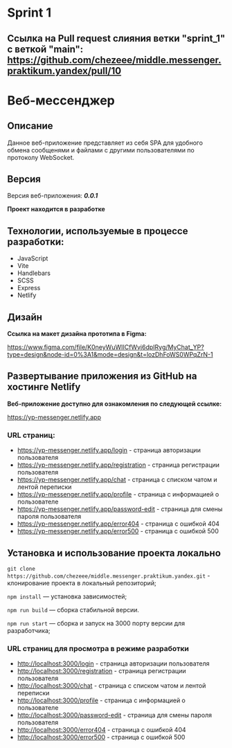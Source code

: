 # Sprint 1
## Ссылка на Pull request слияния ветки "sprint_1" c веткой "main": <https://github.com/chezeee/middle.messenger.praktikum.yandex/pull/10>

# Веб-мессенджер

## Описание

Данное веб-приложение представляет из себя SPA для удобного обмена сообщенями и файлами с другими пользователями по протоколу WebSocket.

## Версия

Версия веб-приложения: **_0.0.1_**

**Проект находится в разработке**

## Технологии, используемые в процессе разработки:

- JavaScript
- Vite
- Handlebars
- SCSS
- Express
- Netlify

## Дизайн

**Ссылка на макет дизайна прототипа в Figma:**

<https://www.figma.com/file/K0neyWuWIICfWvj6dpIRyg/MyChat_YP?type=design&node-id=0%3A1&mode=design&t=lozDhFoWS0WPqZrN-1>

## **Развертывание приложения из GitHub на хостинге Netlify**

**Веб-приложение доступно для ознакомления по следующей ссылке:** 

<https://yp-messenger.netlify.app>

### **URL страниц:**

- <https://yp-messenger.netlify.app/login> - страница авторизации пользователя
- <https://yp-messenger.netlify.app/registration> - страница регистрации пользователя
- <https://yp-messenger.netlify.app/chat> - страница c списком чатом и лентой переписки
- <https://yp-messenger.netlify.app/profile> - страница c информацией о пользователе
- <https://yp-messenger.netlify.app/password-edit> - страница для смены пароля пользователя
- <https://yp-messenger.netlify.app/error404> - страница с ошибкой 404
- <https://yp-messenger.netlify.app/error500> - страница с ошибкой 500

## **Установка и использование проекта локально**

```git clone https://github.com/chezeee/middle.messenger.praktikum.yandex.git``` - клонирование проекта в локальный репозиторий;

```npm install``` — установка зависимостей;

```npm run build``` — сборка стабильной версии.

```npm run start``` — сборка и запуск на 3000 порту версии для разработчика;

### **URL страниц для просмотра в режиме разработки**

- <http://localhost:3000/login> - страница авторизации пользователя
- <http://localhost:3000/registration> - страница регистрации пользователя
- <http://localhost:3000/chat> - страница c списком чатом и лентой переписки
- <http://localhost:3000/profile> - страница c информацией о пользователе
- <http://localhost:3000/password-edit> - страница для смены пароля пользователя
- <http://localhost:3000/error404> - страница с ошибкой 404
- <http://localhost:3000/error500> - страница с ошибкой 500

